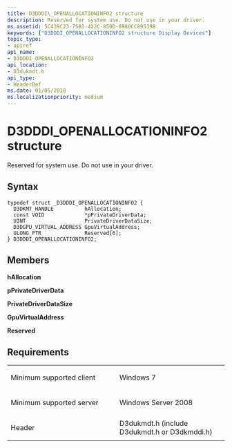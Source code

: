 ```yaml
---
title: D3DDDI\_OPENALLOCATIONINFO2 structure
description: Reserved for system use. Do not use in your driver.
ms.assetid: 5C439C23-75B1-422C-850D-6980CC89539B
keywords: ["D3DDDI_OPENALLOCATIONINFO2 structure Display Devices"]
topic_type:
- apiref
api_name:
- D3DDDI_OPENALLOCATIONINFO2
api_location:
- D3dukmdt.h
api_type:
- HeaderDef
ms.date: 01/05/2018
ms.localizationpriority: medium
---
```


# D3DDDI\_OPENALLOCATIONINFO2 structure


Reserved for system use. Do not use in your driver.

Syntax
------

```ManagedCPlusPlus
typedef struct _D3DDDI_OPENALLOCATIONINFO2 {
  D3DKMT_HANDLE          hAllocation;
  const VOID             *pPrivateDriverData;
  UINT                   PrivateDriverDataSize;
  D3DGPU_VIRTUAL_ADDRESS GpuVirtualAddress;
  ULONG_PTR              Reserved[6];
} D3DDDI_OPENALLOCATIONINFO2;
```

Members
-------

**hAllocation**

**pPrivateDriverData**

**PrivateDriverDataSize**

**GpuVirtualAddress**

**Reserved**

Requirements
------------

<table>
<colgroup>
<col width="50%" />
<col width="50%" />
</colgroup>
<tbody>
<tr class="odd">
<td align="left"><p>Minimum supported client</p></td>
<td align="left"><p>Windows 7</p></td>
</tr>
<tr class="even">
<td align="left"><p>Minimum supported server</p></td>
<td align="left"><p>Windows Server 2008</p></td>
</tr>
<tr class="odd">
<td align="left"><p>Header</p></td>
<td align="left">D3dukmdt.h (include D3dukmdt.h or D3dkmddi.h)</td>
</tr>
</tbody>
</table>

 

 






